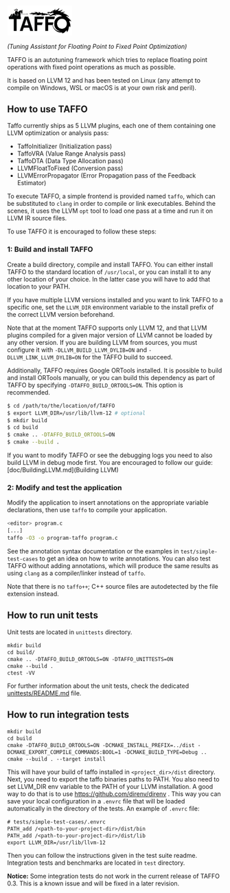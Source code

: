 <img src="doc/logo/TAFFO-logo-black.png" alt="TAFFO" width=30%>

*(Tuning Assistant for Floating Point to Fixed Point Optimization)*

TAFFO is an autotuning framework which tries to replace floating point operations with fixed point operations as much as possible.

It is based on LLVM 12 and has been tested on Linux (any attempt to compile on Windows, WSL or macOS is at your own risk and peril).

## How to use TAFFO

Taffo currently ships as 5 LLVM plugins, each one of them containing one LLVM optimization or analysis pass:

 - TaffoInitializer (Initialization pass)
 - TaffoVRA (Value Range Analysis pass)
 - TaffoDTA (Data Type Allocation pass)
 - LLVMFloatToFixed (Conversion pass)
 - LLVMErrorPropagator (Error Propagation pass of the Feedback Estimator)

To execute TAFFO, a simple frontend is provided named `taffo`, which can be substituted to `clang` in order to compile or link executables.
Behind the scenes, it uses the LLVM `opt` tool to load one pass at a time and run it on LLVM IR source files.

To use TAFFO it is encouraged to follow these steps:

### 1: Build and install TAFFO

Create a build directory, compile and install TAFFO.
You can either install TAFFO to the standard location of `/usr/local`, or you can install it to any other location of your choice.
In the latter case you will have to add that location to your PATH.

If you have multiple LLVM versions installed and you want to link TAFFO to a specific one, set the `LLVM_DIR` environment variable to the install prefix of the correct LLVM version beforehand.

Note that at the moment TAFFO supports only LLVM 12, and that LLVM plugins compiled for a given major version of LLVM cannot be loaded by any other version.
If you are building LLVM from sources, you must configure it with `-DLLVM_BUILD_LLVM_DYLIB=ON` and `-DLLVM_LINK_LLVM_DYLIB=ON` for the TAFFO build to succeed.

Additionally, TAFFO requires Google ORTools installed.
It is possible to build and install ORTools manually, or you can build this dependency as part of TAFFO by specifying `-DTAFFO_BUILD_ORTOOLS=ON`.
This option is recommended.

```sh
$ cd /path/to/the/location/of/TAFFO
$ export LLVM_DIR=/usr/lib/llvm-12 # optional
$ mkdir build
$ cd build
$ cmake .. -DTAFFO_BUILD_ORTOOLS=ON
$ cmake --build .
```

If you want to modify TAFFO or see the debugging logs you need to also build LLVM in debug mode first.
You are encouraged to follow our guide: [doc/BuildingLLVM.md](Building LLVM)

### 2: Modify and test the application

Modify the application to insert annotations on the appropriate variable declarations, then use `taffo` to compile your application.

```sh
<editor> program.c
[...]
taffo -O3 -o program-taffo program.c
```

See the annotation syntax documentation or the examples in `test/simple-test-cases` to get an idea on how to write annotations. You can also test TAFFO without adding annotations, which will produce the same results as using `clang` as a compiler/linker instead of `taffo`.

Note that there is no `taffo++`; C++ source files are autodetected by the file extension instead.

## How to run unit tests

Unit tests are located in `unittests` directory.

```shell
mkdir build
cd build/
cmake .. -DTAFFO_BUILD_ORTOOLS=ON -DTAFFO_UNITTESTS=ON
cmake --build .
ctest -VV
```
For further information about the unit tests, check the dedicated [unittests/README.md](unittests/README.md) file.

## How to run integration tests

```shell
mkdir build
cd build
cmake -DTAFFO_BUILD_ORTOOLS=ON -DCMAKE_INSTALL_PREFIX=../dist -DCMAKE_EXPORT_COMPILE_COMMANDS:BOOL=1 -DCMAKE_BUILD_TYPE=Debug ..
cmake --build . --target install
```

This will have your build of taffo installed in `<project_dir>/dist` directory.
Next, you need to export the taffo binaries paths to PATH.
You also need to set LLVM_DIR env variable to the PATH of your LLVM installation.
A good way to do that is to use https://github.com/direnv/direnv .
This way you can save your local configuration in a `.envrc` file 
that will be loaded automatically in the directory of the tests.
An example of `.envrc` file:

```shell
# tests/simple-test-cases/.envrc
PATH_add /<path-to-your-project-dir>/dist/bin
PATH_add /<path-to-your-project-dir>/dist/lib
export LLVM_DIR=/usr/lib/llvm-12
```

Then you can follow the instructions given in the test suite readme. 
Integration tests and benchmarks are located in `test` directory.

**Notice:** Some integration tests do not work in the current release of TAFFO 0.3.
This is a known issue and will be fixed in a later revision.
